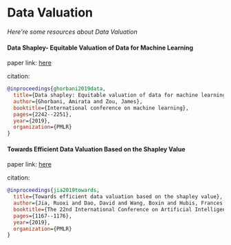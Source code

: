 # Data Valuation
*Here're some resources about Data Valuation*


#### Data Shapley- Equitable Valuation of Data for Machine Learning
paper link: [here](http://proceedings.mlr.press/v97/ghorbani19c/ghorbani19c.pdf)

citation: 
```bibtex
@inproceedings{ghorbani2019data,
  title={Data shapley: Equitable valuation of data for machine learning},
  author={Ghorbani, Amirata and Zou, James},
  booktitle={International conference on machine learning},
  pages={2242--2251},
  year={2019},
  organization={PMLR}
}
```

#### Towards Efficient Data Valuation Based on the Shapley Value
paper link: [here](http://proceedings.mlr.press/v89/jia19a/jia19a.pdf)

citation: 
```bibtex
@inproceedings{jia2019towards,
  title={Towards efficient data valuation based on the shapley value},
  author={Jia, Ruoxi and Dao, David and Wang, Boxin and Hubis, Frances Ann and Hynes, Nick and G{\"u}rel, Nezihe Merve and Li, Bo and Zhang, Ce and Song, Dawn and Spanos, Costas J},
  booktitle={The 22nd International Conference on Artificial Intelligence and Statistics},
  pages={1167--1176},
  year={2019},
  organization={PMLR}
}
```